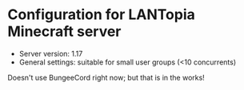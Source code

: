 # Configuration for LANTopia Minecraft server

* Server version: 1.17
* General settings: suitable for small user groups (<10 concurrents)

Doesn't use BungeeCord right now; but that is in the works!
